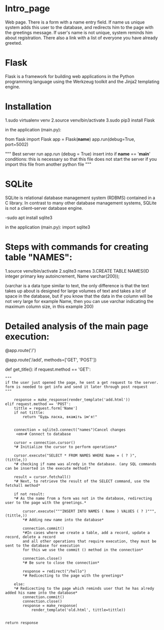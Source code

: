 # Intro_page
Web page. There is a form with a name entry field. If name us unique system adds this user to the database, and redirects him to the page with the greetings message. If user's name is not unique, system reminds him about registration. There also a link with a list of everyone you have already greeted. 

# Flask
Flask is a framework for building web applications in the Python programming language using the Werkzeug toolkit and the Jinja2 templating engine.

# Installation
1.sudo virtualenv venv
2.source venv/bin/activate
3.sudo pip3 install Flask

in the application (main.py):

from flask import Flask
app = Flask(__name__)
app.run(debug=True, port=5002)

"""
Best server run app.run (debug = True)
insert into if __name__ == '__main__' conditions:
this is necessary so that this file does not start the server
if you import this file from another python file
"""

# SQLite
SQLite is relational database management system (RDBMS) contained in a C library. 
In contrast to many other database management systems, SQLite is not a client–server database engine.

-sudo apt install sqlite3

in the application (main.py):
import sqlite3

# Steps with commands for creating table "NAMES":
1.source venv/bin/activate
2.sqlite3 names
3.CREATE TABLE NAMES(ID integer primary key autoincrement, Name varchar(200));

(varchar is a data type similar to text, the only difference is that
the text takes up about is designed for large volumes of text and takes
a lot of space in the database, but if you know that the data in the column will be
not very large for example Name, then you can use varchar
indicating the maximum column size, in this example 200)

# Detailed analysis of the main page execution:

<p> @app.route('/') </p>
<p> @app.route('/add', methods=['GET', 'POST'])</p>
def get_title():
    if request.method == 'GET':
    
    """
    if the user just opened the page, he sent a get request to the server. 
    form is needed to get info and send it later through post request
    """

        response = make_response(render_template('add.html'))
    elif request.method == 'POST':
        tittle = request.form['Name']
        if not tittle:
            return "Будь ласка, вкажіть ім'я!"
            
            
        connection = sqlite3.connect("names")Cancel changes
         <em># Connect to database
        
        cursor = connection.cursor()
        *# Initialize the cursor to perform operations*
        
        cursor.execute("SELECT * FROM NAMES WHERE Name = ( ? )", (tittle,))
        *# checking if name was alredy in the database. (any SQL commands can be inserted in the execute method)*
        
        result = cursor.fetchall()
        *# Next, to retrieve the result of the SELECT command, use the fetchall method*

        if not result:
        *# As the name from a form was not in the database, redirecting user to the page with the greetings.* 
        
            cursor.execute("""INSERT INTO NAMES ( Name ) VALUES ( ? )""", (tittle,))
            *# Adding new name into the database*
            
            connection.commit()
            *#In cases where we create a table, add a record, update a record, delete a record
            and all other operations that require execution, they must be sent to the database for execution
            for this we use the commit () method in the connection*
            
            connection.close()
            *# Be sure to close the connection*
            
            response = redirect("/hello")
            *# Redicecting to the page with the greetings*

        else:
        *# Redicecting to the page which reminds user that he has alredy added his name into the database*
            connection.commit()
            connection.close()
            response = make_response(
                render_template('old.html', tittle=tittle))


    return response


